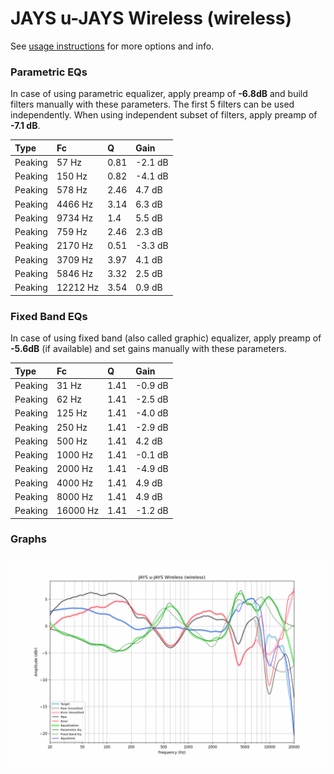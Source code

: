 # JAYS u-JAYS Wireless (wireless)
See [usage instructions](https://github.com/jaakkopasanen/AutoEq#usage) for more options and info.

### Parametric EQs
In case of using parametric equalizer, apply preamp of **-6.8dB** and build filters manually
with these parameters. The first 5 filters can be used independently.
When using independent subset of filters, apply preamp of **-7.1 dB**.

| Type    | Fc       |    Q | Gain    |
|:--------|:---------|:-----|:--------|
| Peaking | 57 Hz    | 0.81 | -2.1 dB |
| Peaking | 150 Hz   | 0.82 | -4.1 dB |
| Peaking | 578 Hz   | 2.46 | 4.7 dB  |
| Peaking | 4466 Hz  | 3.14 | 6.3 dB  |
| Peaking | 9734 Hz  | 1.4  | 5.5 dB  |
| Peaking | 759 Hz   | 2.46 | 2.3 dB  |
| Peaking | 2170 Hz  | 0.51 | -3.3 dB |
| Peaking | 3709 Hz  | 3.97 | 4.1 dB  |
| Peaking | 5846 Hz  | 3.32 | 2.5 dB  |
| Peaking | 12212 Hz | 3.54 | 0.9 dB  |

### Fixed Band EQs
In case of using fixed band (also called graphic) equalizer, apply preamp of **-5.6dB**
(if available) and set gains manually with these parameters.

| Type    | Fc       |    Q | Gain    |
|:--------|:---------|:-----|:--------|
| Peaking | 31 Hz    | 1.41 | -0.9 dB |
| Peaking | 62 Hz    | 1.41 | -2.5 dB |
| Peaking | 125 Hz   | 1.41 | -4.0 dB |
| Peaking | 250 Hz   | 1.41 | -2.9 dB |
| Peaking | 500 Hz   | 1.41 | 4.2 dB  |
| Peaking | 1000 Hz  | 1.41 | -0.1 dB |
| Peaking | 2000 Hz  | 1.41 | -4.9 dB |
| Peaking | 4000 Hz  | 1.41 | 4.9 dB  |
| Peaking | 8000 Hz  | 1.41 | 4.9 dB  |
| Peaking | 16000 Hz | 1.41 | -1.2 dB |

### Graphs
![](./JAYS%20u-JAYS%20Wireless%20(wireless).png)